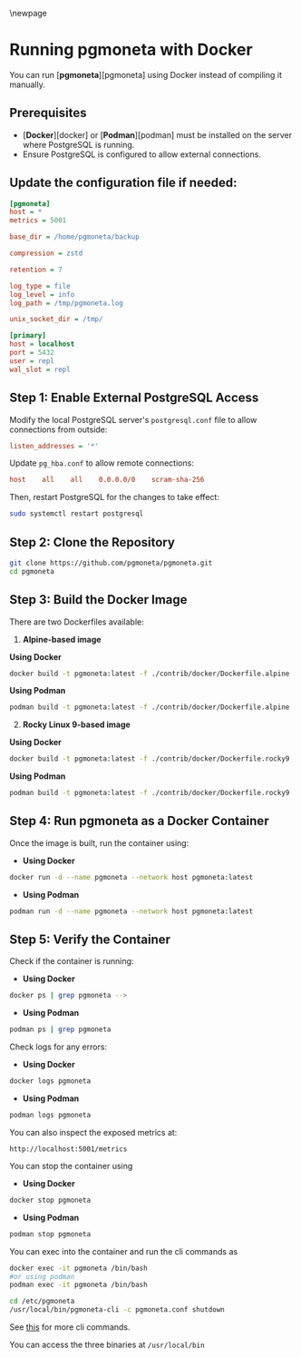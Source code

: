 \newpage

# Running pgmoneta with Docker

You can run [**pgmoneta**][pgmoneta] using Docker instead of compiling it manually.

## Prerequisites

* [**Docker**][docker] or [**Podman**][podman] must be installed on the server where PostgreSQL is running.
* Ensure PostgreSQL is configured to allow external connections.

## Update the configuration file if needed:

```ini
[pgmoneta]
host = *
metrics = 5001

base_dir = /home/pgmoneta/backup

compression = zstd

retention = 7

log_type = file
log_level = info
log_path = /tmp/pgmoneta.log

unix_socket_dir = /tmp/

[primary]
host = localhost
port = 5432
user = repl
wal_slot = repl
```

## Step 1: Enable External PostgreSQL Access

Modify the local PostgreSQL server's `postgresql.conf` file to allow connections from outside:
```ini
listen_addresses = '*'
```

Update `pg_hba.conf` to allow remote connections:
```ini
host    all    all    0.0.0.0/0    scram-sha-256
```

Then, restart PostgreSQL for the changes to take effect:
```sh
sudo systemctl restart postgresql
```

## Step 2: Clone the Repository
```sh
git clone https://github.com/pgmoneta/pgmoneta.git
cd pgmoneta
```

## Step 3: Build the Docker Image

There are two Dockerfiles available:
1. **Alpine-based image**

**Using Docker**
```sh
docker build -t pgmoneta:latest -f ./contrib/docker/Dockerfile.alpine .
```

**Using Podman**

```sh
podman build -t pgmoneta:latest -f ./contrib/docker/Dockerfile.alpine .
```

2. **Rocky Linux 9-based image**

**Using Docker**
```sh
docker build -t pgmoneta:latest -f ./contrib/docker/Dockerfile.rocky9 .
```

**Using Podman**

```sh
podman build -t pgmoneta:latest -f ./contrib/docker/Dockerfile.rocky9 .
```

## Step 4: Run pgmoneta as a Docker Container

Once the image is built, run the container using:

- **Using Docker**

```sh
docker run -d --name pgmoneta --network host pgmoneta:latest
```

- **Using Podman**

```sh
podman run -d --name pgmoneta --network host pgmoneta:latest
```

## Step 5: Verify the Container

Check if the container is running:

- **Using Docker**

```sh
docker ps | grep pgmoneta -->
```

- **Using Podman**
```sh
podman ps | grep pgmoneta
```

Check logs for any errors:

- **Using Docker**

```sh
docker logs pgmoneta
```

- **Using Podman**

```sh
podman logs pgmoneta
```

You can also inspect the exposed metrics at:
```
http://localhost:5001/metrics
```

You can stop the container using

- **Using Docker**

```sh
docker stop pgmoneta
```

- **Using Podman**

```sh
podman stop pgmoneta
```

You can exec into the container and run the cli commands as

```sh
docker exec -it pgmoneta /bin/bash
#or using podman
podman exec -it pgmoneta /bin/bash

cd /etc/pgmoneta
/usr/local/bin/pgmoneta-cli -c pgmoneta.conf shutdown
```

See [this](https://github.com/pgmoneta/pgmoneta/blob/main/doc/manual/user-10-cli.md) for more cli commands.

You can access the three binaries at `/usr/local/bin`
